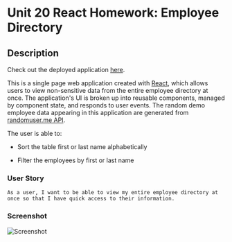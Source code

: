 # Unit 20 React Homework: Employee Directory

## Description

Check out the deployed application [here]().

This is a single page web application created with [React](https://reactjs.org/), which allows users to view non-sensitive data from the entire employee directory at once. The application's UI is broken up into reusable components, managed by component state, and responds to user events. The random demo employee data appearing in this application are generated from [randomuser.me API](https://randomuser.me/).

The user is able to:

  * Sort the table first or last name alphabetically

  * Filter the employees by first or last name

### User Story

```
As a user, I want to be able to view my entire employee directory at once so that I have quick access to their information.
```

### Screenshot

![Screenshot](.employee-directory/public/images/screenshot.png)
